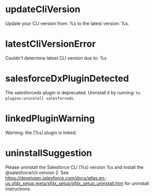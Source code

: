 # updateCliVersion

Update your CLI version from: %s to the latest version: %s.

# latestCliVersionError

Couldn't determine latest CLI version due to:
%s

# salesforceDxPluginDetected

The salesforcedx plugin is deprecated. Uninstall it by running: `%s plugins:uninstall salesforcedx`.

# linkedPluginWarning

Warning: the [%s] plugin is linked.

# uninstallSuggestion

Please uninstall the Salesforce CLI (%s) version %s and install the @salesforce/cli version 2. See https://developer.salesforce.com/docs/atlas.en-us.sfdx_setup.meta/sfdx_setup/sfdx_setup_uninstall.htm for uninstall instructions.
